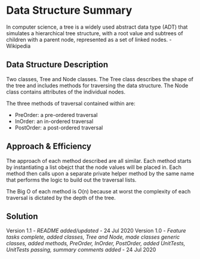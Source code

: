 # Data Structure Summary
In computer science, a tree is a widely used abstract data type (ADT) that simulates a hierarchical tree structure, with a root value and subtrees of children with a parent node, represented as a set of linked nodes. - Wikipedia

## Data Structure Description
Two classes, Tree and Node classes. The Tree class describes the shape of the tree and includes methods for traversing the data structure. The Node class contains attributes of the individual nodes.

The three methods of traversal contained within are:
- PreOrder: a pre-ordered traversal
- InOrder: an in-ordered traversal
- PostOrder: a post-ordered traversal

## Approach & Efficiency
The approach of each method described are all similar. Each method starts by instantiating a list obejct that the node values will be placed in. Each method then calls upon a separate private helper method by the same name that performs the logic to build out the traversal lists.

The Big O of each method is O(n) because at worst the complexity of each traversal is dictated by the depth of the tree.

## Solution
Version 1.1 - *README added/updated* - 24 Jul 2020
Version 1.0 - *Feature tasks complete, added classes, Tree and Node, made classes generic classes, added methods, PreOrder, InOrder, PostOrder, added UnitTests, UnitTests passing, summary comments added* - 24 Jul 2020